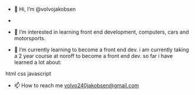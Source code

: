 - 👋 Hi, I’m @volvojakobsen
- 
- 👀 I’m interested in 
learning front end development, computers, cars and motorsports.

- 🌱 I’m currently learning to become a front end dev.
 i am currently taking a 2 year course at noroff to become a front end dev.
so far i have learned a lot about:

html
css
javascript


- 📫 How to reach me volvo240jakobsen@gmail.com

<!---
volvojakobsen/volvojakobsen is a ✨ special ✨ repository because its `README.md` (this file) appears on your GitHub profile.
You can click the Preview link to take a look at your changes.
--->
